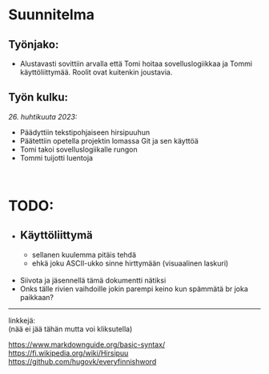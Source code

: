 # Suunnitelma
## Työnjako:
- Alustavasti sovittiin arvalla että Tomi hoitaa sovelluslogiikkaa ja Tommi käyttöliittymää. Roolit ovat kuitenkin joustavia.

## Työn kulku:
*26. huhtikuuta 2023:*
- Päädyttiin tekstipohjaiseen hirsipuuhun
- Päätettiin opetella projektin lomassa Git ja sen käyttöä
- Tomi takoi sovelluslogiikalle rungon
- Tommi tuijotti luentoja

<br>

# TODO:
- Käyttöliittymä
    -
    - sellanen kuulemma pitäis tehdä
    - ehkä joku ASCII-ukko sinne hirttymään (visuaalinen laskuri)
<br><br>
- Siivota ja jäsennellä tämä dokumentti nätiksi
- Onks tälle rivien vaihdoille jokin parempi keino kun spämmätä br joka paikkaan?


<hr>
linkkejä:
<br>
(nää ei jää tähän mutta voi kliksutella)

https://www.markdownguide.org/basic-syntax/ <br>
https://fi.wikipedia.org/wiki/Hirsipuu <br>
https://github.com/hugovk/everyfinnishword
